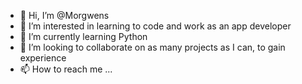 - 👋 Hi, I’m @Morgwens
- 👀 I’m interested in learning to code and work as an app developer
- 🌱 I’m currently learning Python
- 💞️ I’m looking to collaborate on as many projects as I can, to gain experience
- 📫 How to reach me ...

<!---
Morgwens/Morgwens is a ✨ special ✨ repository because its `README.md` (this file) appears on your GitHub profile.
You can click the Preview link to take a look at your changes.
--->
